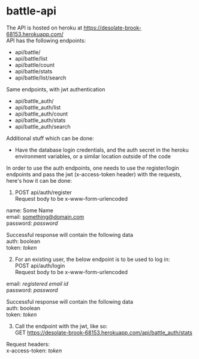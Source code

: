 # battle-api

The API is hosted on heroku at https://desolate-brook-68153.herokuapp.com/  
API has the following endpoints:

- api/battle/
- api/battle/list
- api/battle/count
- api/battle/stats
- api/battle/list/search

Same endpoints, with jwt authentication
- api/battle_auth/
- api/battle_auth/list
- api/battle_auth/count
- api/battle_auth/stats
- api/battle_auth/search

Additional stuff which can be done:
- Have the database login credentials, and the auth secret in the heroku environment variables, or a similar location outside of the code

In order to use the auth endpoints, one needs to use the register/login endpoints and pass the jwt (x-access-token header) with the requests, here's how it can be done:

1. POST api/auth/register  
  Request body to be x-www-form-urlencoded  

  name: Some Name  
  email: something@domain.com  
  password: _password_  

  Successful response will contain the following data  
  auth: boolean  
  token: _token_  

2. For an existing user, the below endpoint is to be used to log in:  
  POST api/auth/login  
  Request body to be x-www-form-urlencoded  

  email: _registered email id_  
  password: _password_  

  Successful response will contain the following data  
  auth: boolean  
  token: _token_  


3. Call the endpoint with the jwt, like so:  
 GET https://desolate-brook-68153.herokuapp.com/api/battle_auth/stats  

 Request headers:  
 x-access-token: _token_  